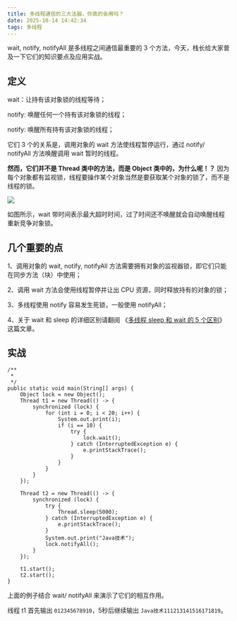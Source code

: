 ```yaml
---
title: 多线程通信的三大法器，你真的会用吗？
date: 2025-10-14 14:42:34
tags: 多线程
---
```


wait, notify, notifyAll 是多线程之间通信最重要的 3 个方法，今天，栈长给大家普及一下它们的知识要点及应用实战。

## 定义

wait：让持有该对象锁的线程等待；

notify: 唤醒任何一个持有该对象锁的线程；

notify: 唤醒所有持有该对象锁的线程；

它们 3 个的关系是，调用对象的 wait 方法使线程暂停运行，通过 notify/ notifyAll 方法唤醒调用 wait 暂时的线程。

**然而，它们并不是 Thread 类中的方法，而是 Object 类中的，为什么呢！？** 因为每个对象都有监视锁，线程要操作某个对象当然是要获取某个对象的锁了，而不是线程的锁。

![](http://qianniu.javastack.cn/18-6-1/82637503.jpg)

如图所示，wait 带时间表示最大超时时间，过了时间还不唤醒就会自动唤醒线程重新竞争对象锁。

## 几个重要的点

1、调用对象的 wait, notify, notifyAll 方法需要拥有对象的监视器锁，即它们只能在同步方法（块）中使用；

2、调用 wait 方法会使用线程暂停并让出 CPU 资源，同时释放持有的对象的锁；

3、多线程使用 notify 容易发生死锁，一般使用 notifyAll；

4、关于 wait 和 sleep 的详细区别请翻阅 《[多线程 sleep 和 wait 的 5 个区别](https://mp.weixin.qq.com/s/gvaksKy2ss90bsybCnajpQ)》这篇文章。

## 实战

```
/**
 * 
 */
public static void main(String[] args) {
	Object lock = new Object();
	Thread t1 = new Thread(() -> {
		synchronized (lock) {
			for (int i = 0; i < 20; i++) {
				System.out.print(i);
				if (i == 10) {
					try {
						lock.wait();
					} catch (InterruptedException e) {
						e.printStackTrace();
					}
				}
			}
		}
	});

	Thread t2 = new Thread(() -> {
		synchronized (lock) {
			try {
				Thread.sleep(5000);
			} catch (InterruptedException e) {
				e.printStackTrace();
			}
			System.out.print("Java技术");
			lock.notifyAll();
		}
	});

	t1.start();
	t2.start();
}
```

上面的例子结合 wait/ notifyAll 来演示了它们的相互作用。

线程 t1 首先输出 `012345678910`，5秒后继续输出 `Java技术111213141516171819`。

